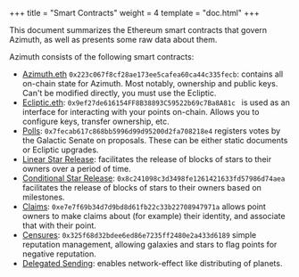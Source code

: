 +++
title = "Smart Contracts"
weight = 4
template = "doc.html"
+++

This document summarizes the Ethereum smart contracts that
govern Azimuth, as well as presents some raw data about them.

Azimuth consists of the following smart contracts:

 - [Azimuth.eth](https://etherscan.io/address/azimuth.eth)
   `0x223c067f8cf28ae173ee5cafea60ca44c335fecb`: contains all on-chain state for
   Azimuth. Most notably, ownership and public keys. Can't be modified directly,
   you must use the Ecliptic.
 - [Ecliptic.eth](https://etherscan.io/address/ecliptic.eth):
   `0x9ef27de616154FF8B38893C59522b69c7Ba8A81c ` is used as an interface for
   interacting with your points on-chain. Allows you to configure keys, transfer
   ownership, etc.
 - [Polls](https://etherscan.io/address/0x7fecab617c868bb5996d99d95200d2fa708218e4):
   `0x7fecab617c868bb5996d99d95200d2fa708218e4` registers votes by the Galactic
   Senate on proposals. These can be either static documents or Ecliptic
   upgrades.
 - [Linear Star
   Release](https://etherscan.io/address/0x86cd9cd0992f04231751e3761de45cecea5d1801):
   facilitates the release of blocks of stars to their owners over a period of
   time.
 - [Conditional Star
   Release](https://etherscan.io/address/0x8c241098c3d3498fe1261421633fd57986d74aea):
   `0x8c241098c3d3498fe1261421633fd57986d74aea` facilitates the release of
   blocks of stars to their owners based on milestones.
 - [Claims](https://etherscan.io/address/0xe7e7f69b34d7d9bd8d61fb22c33b22708947971a):
   `0xe7e7f69b34d7d9bd8d61fb22c33b22708947971a` allows point owners to make
   claims about (for example) their identity, and associate that with their
   point.
 - [Censures](https://etherscan.io/address/0x325f68d32bdee6ed86e7235ff2480e2a433d6189):
   `0x325f68d32bdee6ed86e7235ff2480e2a433d6189` simple reputation management,
   allowing galaxies and stars to flag points for negative reputation.
 - [Delegated
   Sending](https://etherscan.io/address/0xf6b461fe1ad4bd2ce25b23fe0aff2ac19b3dfa76):
   enables network-effect like distributing of planets.
